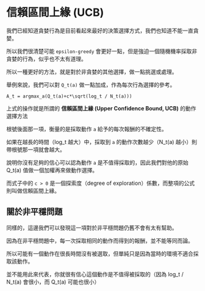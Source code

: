 # 信賴區間上緣 (UCB)

我們已經知道貪婪行為是目前看起來最好的決策選擇方式，我們也知道不能一直貪婪。

所以我們很清楚可能 `epsilon-greedy` 會更好一點，但是強迫一個隨機機率採取非貪婪的行為，似乎也不太有道理。

所以一種更好的方法，就是對於非貪婪的其他選擇，做一點挑選或處理。

舉例來說，我們可以對 `Q_t(a)` 做一點加成，作為每次行為選擇的參考。

```
A_t = argmax_a(Q_t(a)+c*\sqrt(log_t / N_t(a)))
```

上式的操作就是所謂的 **信賴區間上緣 (Upper Confidence Bound, UCB)**  的動作選擇方法

根號後面那一項，衡量的是採取動作 `a` 給予的每次報酬的不確定性。

如果在越長的時間（log_t 越大）中，採取到 `a` 的動作次數越少（N_t(a) 越小）則帶根號那一項就會越大。

說明你沒有足夠的信心可以認為動作 `a` 是不值得採取的，因此我們對他的原始 Q_t(a) 值做一個加權再來做動作選擇。

而式子中的 `c > 0` 是一個探索度（degree of exploration）係數，而整項的公式則叫做信賴區間上緣。

## 關於非平穩問題

同樣的，這邊我們可以發現這一項對於非平穩問題仍舊不會有太有幫助。

因為在非平穩問題中，每一次採取相同的動作而得到的報酬，並不能等同而論。

所以可能有一個動作在很長時間沒有被選取，但單純只是因為當時的環境不適合採取該動作。

並不能用此來代表，你就很有信心這個動作是不值得被採取的（因為 log_t / N_t(a) 會很小，而 Q_t(a) 可能也很小）

